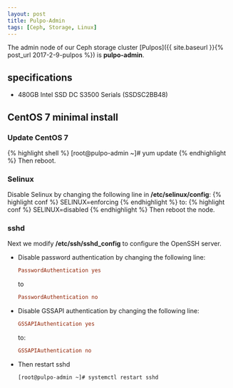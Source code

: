 ```yaml
---
layout: post
title: Pulpo-Admin
tags: [Ceph, Storage, Linux]
---
```


The admin node of our Ceph storage cluster [Pulpos]({{ site.baseurl }}{% post_url 2017-2-9-pulpos %}) is **pulpo-admin**.<!-- more -->

## specifications
* 480GB Intel SSD DC S3500 Serials (SSDSC2BB48) 

## CentOS 7 minimal install

### Update CentOS 7
{% highlight shell %}
[root@pulpo-admin ~]# yum update
{% endhighlight %}
Then reboot.

### Selinux
Disable Selinux by changing the following line in **/etc/selinux/config**:
{% highlight conf %}
SELINUX=enforcing
{% endhighlight %}
to:
{% highlight conf %}
SELINUX=disabled
{% endhighlight %}
Then reboot the node.

### sshd
Next we modify **/etc/ssh/sshd_config** to configure the OpenSSH server.
* Disable password authentication by changing the following line:
  ```conf
  PasswordAuthentication yes
  ```
  to
  ```conf
  PasswordAuthentication no
  ```
* Disable GSSAPI authentication by changing the following line:
  ```conf
  GSSAPIAuthentication yes
  ```
  to:
  ```conf
  GSSAPIAuthentication no
  ```
* Then restart sshd
  ```shell
  [root@pulpo-admin ~]# systemctl restart sshd
  ```
